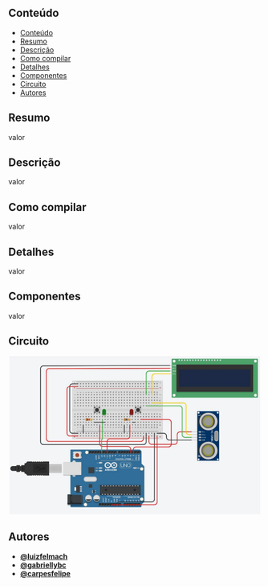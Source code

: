## Conteúdo
- [Conteúdo](#conteúdo)
- [Resumo](#resumo)
- [Descrição](#descrição)
- [Como compilar](#como-compilar)
- [Detalhes](#detalhes)
- [Componentes](#componentes)
- [Circuito](#circuito)
- [Autores](#autores)

## Resumo

valor

## Descrição

valor

## Como compilar

valor

## Detalhes

valor

## Componentes

valor

## Circuito

<p align="center">
  <img width="500px" src="./assets/schematic.png" />
</p>


## Autores

- **[@luizfelmach](https://github.com/luizfelmach)**
- **[@gabriellybc](https://github.com/gabriellybc)**
- **[@carpesfelipe](https://github.com/carpesfelipe)**
